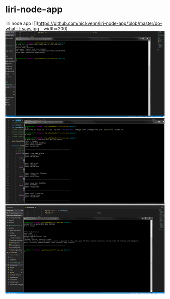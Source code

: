 # liri-node-app
liri node app
![](https://github.com/nickvenn/liri-node-app/blob/master/do-what-it-says.jpg | width=200)
![](https://github.com/nickvenn/liri-node-app/blob/master/Spotify-this-song.jpg)
![](https://github.com/nickvenn/liri-node-app/blob/master/concert-this.jpg)
![](https://github.com/nickvenn/liri-node-app/blob/master/movie-this.jpg)


